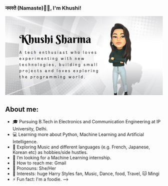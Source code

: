 ### नमस्ते (Namaste)🙏🏻, I'm Khushi!

![grab-landing-page](https://github.com/khushisharma-official/khushisharma-official/blob/main/Banner2.png)

## About me: 

- 🎓 Pursuing B.Tech in Electronics and Communication Engineering at IP University, Delhi.
- 💻 Learning more about Python, Machine Learning and Artificial Intelligence.
- 🍂 Exploring Music and different languages (e.g. French, Japanese, Korean etc) as hobbies/side hustles.
- 🤔 I’m looking for a Machine Learning internship.
- 💬 How to reach me: Gmail
- 👩 Pronouns: She/Her
- 🌻 Interests: huge Harry Styles fan, Music, Dance, food, Travel, 🐱 Mingi
- ⚡ Fun fact: I'm a foodie.
-->
